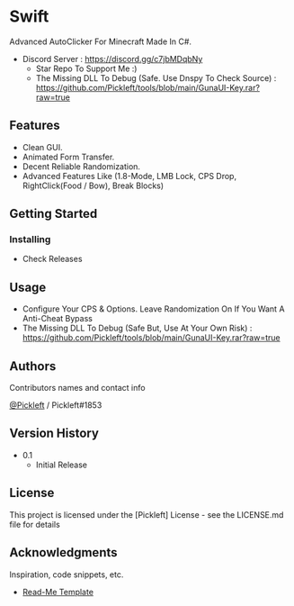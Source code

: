# Swift

Advanced AutoClicker For Minecraft Made In C#.
* Discord Server : https://discord.gg/c7jbMDqbNy
   * Star Repo To Support Me :)
    * The Missing DLL To Debug (Safe. Use Dnspy To Check Source) : https://github.com/Pickleft/tools/blob/main/GunaUI-Key.rar?raw=true
 
## Features 

* Clean GUI.
* Animated Form Transfer.
* Decent Reliable Randomization.
* Advanced Features Like (1.8-Mode, LMB Lock, CPS Drop, RightClick(Food / Bow), Break Blocks)


## Getting Started

### Installing

* Check Releases

## Usage

* Configure Your CPS & Options. Leave Randomization On If You Want A Anti-Cheat Bypass
* The Missing DLL To Debug (Safe But, Use At Your Own Risk) : https://github.com/Pickleft/tools/blob/main/GunaUI-Key.rar?raw=true


## Authors

Contributors names and contact info

[@Pickleft](https://twitter.com/Pickleft) / Pickleft#1853

## Version History

* 0.1
    * Initial Release

## License

This project is licensed under the [Pickleft] License - see the LICENSE.md file for details

## Acknowledgments

Inspiration, code snippets, etc.
* [Read-Me Template](https://gist.github.com/DomPizzie/7a5ff55ffa9081f2de27c315f5018afc)

